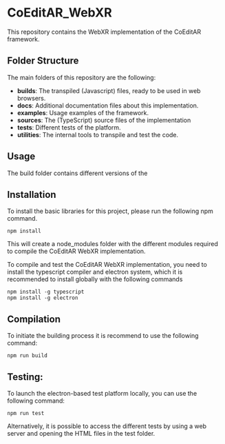 # CoEditAR_WebXR

This repository contains the WebXR implementation of the CoEditAR framework.

## Folder Structure

The main folders of this repository are the following:

* __builds__: The transpiled (Javascript) files, ready to be used in web browsers.
* __docs__: Additional documentation files about this implementation.
* __examples__: Usage examples of the framework.
* __sources__: The (TypeScript) source files of the implementation 
* __tests__: Different tests of the platform.
* __utilities__: The internal tools to transpile and test the code.

## Usage

The build folder contains different versions of the 

## Installation

To install the basic libraries for this project, please run the following npm command.

    npm install

This will create a node_modules folder with the different modules required to compile the CoEditAR WebXR implementation.

To compile and test the CoEditAR WebXR implementation, you need to install the typescript compiler and electron system, which it is recommended to install globally with the following commands

    npm install -g typescript
    npm install -g electron

## Compilation

To initiate the building process it is recommend to use the following command:

    npm run build


## Testing:

To launch the electron-based test platform locally, you can use the following command:

    npm run test

Alternatively, it is possible to access the different tests by using a web server and opening the HTML files in the test folder.


